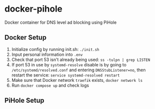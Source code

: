 # docker-pihole
Docker container for DNS level ad blocking using PiHole

## Docker Setup
1. Initialize config by running init.sh: `./init.sh`
2. Input personal information into `.env`
3. Check that port 53 isn't already being used: `ss -tulpn | grep LISTEN`
4. If port 53 in use by `systemd-resolve` disable is by going to `/etc/systemd/resolved.conf` and entering `DNSStubListener=no`, then restart the service: `service systemd-resolved restart`
5. Make sure that Docker network `traefik` exists, `docker network ls`
6. Run `docker compose up` and check logs

## PiHole Setup